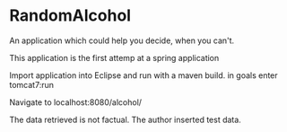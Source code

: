 # RandomAlcohol
An application which could help you decide, when you can't.

This application is the first attemp at a spring application

Import application into Eclipse and run with a maven build. 
in goals enter tomcat7:run

Navigate to localhost:8080/alcohol/

The data retrieved is not factual. The author inserted test data. 
